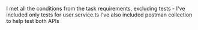 I met all the conditions from the task requirements, excluding tests - I've included only tests for user.service.ts
I've also included postman collection to help test both APIs
